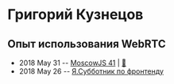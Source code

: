 # Григорий Кузнецов

## Опыт использования WebRTC
- 2018 May 31 -- [MoscowJS 41](https://youtu.be/gQlQwG4vn28)  | [:notebook:](https://cloud.mail.ru/public/DnhD/CQDKmvN9c)  
- 2018 May 26 -- [Я.Субботник по фронтенду](https://events.yandex.ru/lib/talks/5956/)    
